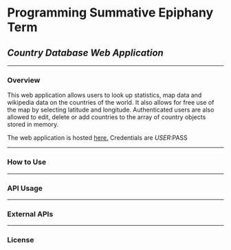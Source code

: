 # **Programming Summative Epiphany Term**
## *Country Database Web Application*
___
### Overview

This web application allows users to look up statistics, map data and wikipedia data on the countries of the world. It also allows for free
use of the map by selecting latitude and longitude. Authenticated
users are also allowed to edit, delete or add countries to the array
of country objects stored in memory.

The web application is hosted [here.](https://prog-summative.herokuapp.com/)
Credentials are $USER:$PASS
___
### How to Use

___
### API Usage

___
### External APIs

___
### License
